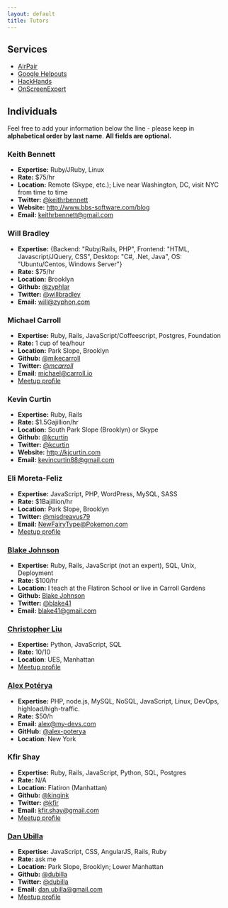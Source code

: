 ```yaml
---
layout: default
title: Tutors
---
```


## Services

* [AirPair](https://www.airpair.com)
* [Google Helpouts](https://helpouts.google.com)
* [HackHands](http://www.hackhands.com/)
* [OnScreenExpert](https://www.onscreenexpert.com/)

## Individuals

Feel free to add your information below the line - please keep in **alphabetical order by last name**.  **All fields are optional.**

### Keith Bennett
* **Expertise:** Ruby/JRuby, Linux
* **Rate:** $75/hr
* **Location:** Remote (Skype, etc.); Live near Washington, DC, visit NYC from time to time
* **Twitter:** [@keithrbennett](https://twitter.com/keithrbennett)
* **Website:** http://www.bbs-software.com/blog
* **Email:** keithrbennett@gmail.com

### Will Bradley
* **Expertise:** {Backend: "Ruby/Rails, PHP", Frontend: "HTML, Javascript/JQuery, CSS", Desktop: "C#, .Net, Java", OS: "Ubuntu/Centos, Windows Server"}
* **Rate:** $75/hr
* **Location:** Brooklyn
* **Github:** [@zyphlar](https://github.com/zyphlar)
* **Twitter:** [@willbradley](https://twitter.com/willbradley)
* **Email:** will@zyphon.com

### Michael Carroll
* **Expertise:** Ruby, Rails, JavaScript/Coffeescript, Postgres, Foundation
* **Rate:** 1 cup of tea/hour
* **Location:** Park Slope, Brooklyn
* **Github:** [@mikecarroll](https://github.com/mikecarroll)
* **Twitter:** [@_mcarroll_](https://twitter.com/_mcarroll_)
* **Email:** michael@carroll.io
* [Meetup profile](http://www.meetup.com/hackerhours/members/7520254/)

### Kevin Curtin
* **Expertise:** Ruby, Rails
* **Rate:** $1.5Gajillion/hr
* **Location:** South Park Slope (Brooklyn) or Skype
* **Github:** [@kcurtin](https://github.com/kcurtin)
* **Twitter:** [@kcurtin](https://twitter.com/kcurtin)
* **Website:** http://kjcurtin.com
* **Email:** kevincurtin88@gmail.com

### Eli Moreta-Feliz
* **Expertise:** JavaScript, PHP, WordPress, MySQL, SASS
* **Rate:** $1Bajillion/hr
* **Location:** Park Slope, Brooklyn
* **Twitter:** [@misdreavus79](https://twitter.com/misdreavus79)
* **Email:** NewFairyType@Pokemon.com
* [Meetup profile](http://www.meetup.com/hackerhours/members/53714932/)

### [Blake Johnson](http://consistentactions.com)
* **Expertise:** Ruby, Rails, JavaScript (not an expert), SQL, Unix, Deployment
* **Rate:** $100/hr
* **Location:** I teach at the Flatiron School or live in Carroll Gardens
* **Github:** [Blake Johnson](https://github.com/blake41)
* **Twitter:** [@blake41](https://twitter.com/blake41)
* **Email:** blake41@gmail.com

### [Christopher Liu](https://github.com/christopherliu)
* **Expertise:** Python, JavaScript, SQL
* **Rate:** 10/10
* **Location**: UES, Manhattan
* [Meetup profile](http://www.meetup.com/hackerhours/members/7191372/)

### [Alex Potérya](http://my-devs.com)
* **Expertise:** PHP, node.js, MySQL, NoSQL, JavaScript, Linux, DevOps, highload/high-traffic.
* **Rate:** $50/h
* **Email:** alex@my-devs.com
* **GitHub:** [@alex-poterya](https://github.com/alex-poterya)
* **Location**: New York

### Kfir Shay
* **Expertise:** Ruby, Rails, JavaScript, Python, SQL, Postgres
* **Rate:** N/A
* **Location:** Flatiron (Manhattan)
* **Github:** [@kingink](https://github.com/kingink)
* **Twitter:** [@kfir](https://twitter.com/kfir)
* **Email:** kfir.shay@gmail.com
* [Meetup profile](http://www.meetup.com/hackerhours/members/2818945/)

### [Dan Ubilla](http://www.danubilla.com)
* **Expertise:** JavaScript, CSS, AngularJS, Rails, Ruby
* **Rate:** ask me
* **Location:** Park Slope, Brooklyn; Lower Manhattan
* **Github:** [@dubilla](https://github.com/dubilla)
* **Twitter:** [@dubilla](https://twitter.com/dubilla)
* **Email:** dan.ubilla@gmail.com
* [Meetup profile](http://www.meetup.com/hackerhours/members/9092697/)
